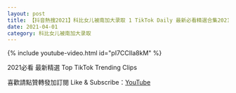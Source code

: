 ```yaml
---
layout: post
title: 【抖音熱搜2021】科比女儿被南加大录取 1 TikTok Daily 最新必看精選合集2021 04 01
date: 2021-04-01
category: 科比女儿被南加大录取
---
```


{% include youtube-video.html id="pI7CCIla8kM" %}

2021必看 最新精選 Top TikTok Trending Clips

喜歡請點贊轉發加訂閱 Like & Subscribe：[YouTube](https://www.youtube.com/channel/UCAoR7VcanIPd04uEq_GIylA/videos)

